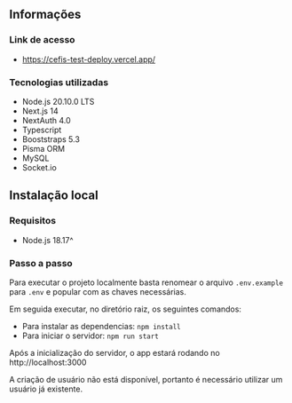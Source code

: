 ## Informações

### Link de acesso

- https://cefis-test-deploy.vercel.app/

### Tecnologias utilizadas

- Node.js 20.10.0 LTS
- Next.js 14
- NextAuth 4.0
- Typescript
- Booststraps 5.3
- Pisma ORM
- MySQL
- Socket.io

## Instalação local

### Requisitos

- Node.js 18.17^

### Passo a passo

Para executar o projeto localmente basta renomear o arquivo `.env.example` para `.env` e popular com as chaves necessárias.

Em seguida executar, no diretório raiz, os seguintes comandos:

- Para instalar as dependencias: `npm install`
- Para iniciar o servidor: `npm run start`

Após a inicialização do servidor, o app estará rodando no http://localhost:3000

A criação de usuário não está disponível, portanto é necessário utilizar um usuário já existente.
